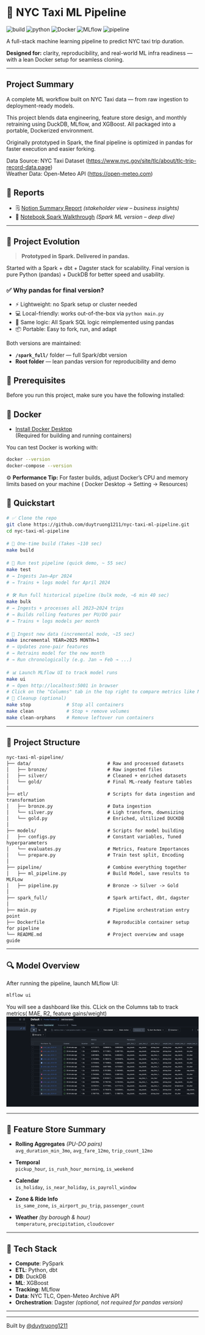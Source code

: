 # 🗽 NYC Taxi ML Pipeline

![build](https://img.shields.io/badge/build-passing-brightgreen)
![python](https://img.shields.io/badge/python-3.10+-blue)
![Docker](https://img.shields.io/badge/docker-ready-blue)
![MLflow](https://img.shields.io/badge/mlflow-enabled-yellow)
![pipeline](https://img.shields.io/badge/type-ML--Pipeline-black)


A full-stack machine learning pipeline to predict NYC taxi trip duration.

**Designed for:** clarity, reproducibility, and real-world ML infra readiness — with a lean Docker setup for seamless cloning.

---
## Project Summary

A complete ML workflow built on NYC Taxi data — from raw ingestion to deployment-ready models.

This project blends data engineering, feature store design, and monthly retraining using DuckDB, MLflow, and XGBoost. All packaged into a portable, Dockerized environment.

Originally prototyped in Spark, the final pipeline is optimized in pandas for faster execution and easier forking.

Data Source: NYC Taxi Dataset (https://www.nyc.gov/site/tlc/about/tlc-trip-record-data.page)  
Weather Data: Open-Meteo API (https://open-meteo.com)  


## 📘 Reports

- 🗒️ [Notion Summary Report](https://bitter-aster-788.notion.site/NYC-Taxi-ETA-Forecasting-Modeling-Meets-Real-World-Chaos-2248b64123bf805991cae210535ab3c7) *(stakeholder view – business insights)*
- 📓 [Notebook Spark Walkthrough](spark_full/spark_eta_model.ipynb) *(Spark ML version – deep dive)*


---

## 🧭 Project Evolution

> **Prototyped in Spark. Delivered in pandas.**

Started with a Spark + dbt + Dagster stack for scalability.
Final version is pure Python (pandas) + DuckDB for better speed and usability.

### ✅ Why pandas for final version?

- ⚡ Lightweight: no Spark setup or cluster needed
- 💻 Local-friendly: works out-of-the-box via `python main.py`
- 🔁 Same logic: All Spark SQL logic reimplemented using pandas
- 📦 Portable: Easy to fork, run, and adapt


Both versions are maintained:

- **`/spark_full/`** folder — full Spark/dbt version
- **Root folder** — lean pandas version for reproducibility and demo

## 🚧 Prerequisites

Before you run this project, make sure you have the following installed:

## 🐳 Docker

- [Install Docker Desktop](https://www.docker.com/products/docker-desktop/)  
  (Required for building and running containers)

You can test Docker is working with:

```bash
docker --version
docker-compose --version
```
⚙️ **Performance Tip:** For faster builds, adjust Docker’s CPU and memory limits based on your machine ( Docker Desktop -> Setting -> Resources)

## 🚀 Quickstart
```bash
# ✅ Clone the repo
git clone https://github.com/duytruong1211/nyc-taxi-ml-pipeline.git
cd nyc-taxi-ml-pipeline

# 🔨 One-time build (Takes ~110 sec)
make build

# 🧪 Run test pipeline (quick demo, ~ 55 sec)
make test
# → Ingests Jan–Apr 2024
# → Trains + logs model for April 2024

# 🛠️ Run full historical pipeline (bulk mode, ~6 min 40 sec)
make bulk
# → Ingests + processes all 2023–2024 trips
# → Builds rolling features per PU/DO pair
# → Trains + logs models per month

# 📅 Ingest new data (incremental mode, ~15 sec)
make incremental YEAR=2025 MONTH=1
# → Updates zone-pair features
# → Retrains model for the new month
# → Run chronologically (e.g. Jan → Feb → ...)

# 📊 Launch MLflow UI to track model runs
make ui
# → Open http://localhost:5001 in browser
# Click on the "Columns" tab in the top right to compare metrics like MAE, RMSE, and feature importance.
# 🧼 Cleanup (optional)
make stop             # Stop all containers
make clean            # Stop + remove volumes
make clean-orphans    # Remove leftover run containers

```

---

## 📂 Project Structure

```text
nyc-taxi-ml-pipeline/
├── data/                            # Raw and processed datasets
│   ├── bronze/                      # Raw ingested files
│   ├── silver/                      # Cleaned + enriched datasets
│   └── gold/                        # Final ML-ready feature tables
│
├── etl/                             # Scripts for data ingestion and transformation 
│   ├── bronze.py                    # Data ingestion
│   └── silver.py                    # Ligh transform, downsizing 
│   └── gold.py                      # Enriched, ultilized DUCKDB
│
├── models/                          # Scripts for model building
│   ├── configs.py                   # Constant variables, Tuned hyperparameters
│   └── evaluates.py                 # Metrics, Feature Importances
│   └── prepare.py                   # Train test split, Encoding
│
├── pipeline/                        # Combine everything together
│   ├── ml_pipeline.py               # Build Model, save results to MLFLow
│   ├── pipeline.py                  # Bronze -> Silver -> Gold
│
├── spark_full/                      # Spark artifact, dbt, dagster
│
├── main.py                          # Pipeline orchestration entry point
├── Dockerfile                       # Reproducible container setup for pipeline
└── README.md                        # Project overview and usage guide
```

---

## 🔍 Model Overview

After running the pipeline, launch MLflow UI:

```bash
mlflow ui
```
You will see a dashboard like this. CLick on the Columns tab to track metrics( MAE, R2, feature gains/weight)
![MLflow Dashboard](utils/mlflow_output.png)


---

## 🧱 Feature Store Summary

- **Rolling Aggregates** *(PU-DO pairs)*  
  `avg_duration_min_3mo`, `avg_fare_12mo`, `trip_count_12mo`

- **Temporal**  
  `pickup_hour`, `is_rush_hour_morning`, `is_weekend`

- **Calendar**  
  `is_holiday`, `is_near_holiday`, `is_payroll_window`

- **Zone & Ride Info**  
  `is_same_zone`, `is_airport_pu_trip`, `passenger_count`

- **Weather** *(by borough & hour)*  
  `temperature`, `precipitation`, `cloudcover`


---




## 🧰 Tech Stack

- **Compute**: PySpark 
- **ETL**: Python, dbt
- **DB**: DuckDB
- **ML**: XGBoost
- **Tracking**: MLflow
- **Data**: NYC TLC, Open-Meteo Archive API
- **Orchestration**: Dagster *(optional, not required for pandas version)*

---



---

Built by [@duytruong1211](https://github.com/duytruong1211) 

